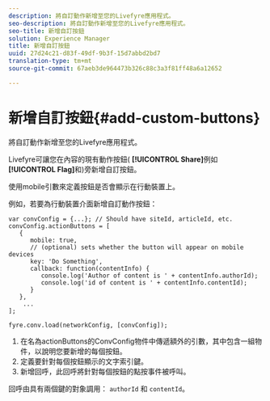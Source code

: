 ```yaml
---
description: 將自訂動作新增至您的Livefyre應用程式。
seo-description: 將自訂動作新增至您的Livefyre應用程式。
seo-title: 新增自訂按鈕
solution: Experience Manager
title: 新增自訂按鈕
uuid: 27d24c21-d83f-49df-9b3f-15d7abbd2bd7
translation-type: tm+mt
source-git-commit: 67aeb3de964473b326c88c3a3f81ff48a6a12652

---
```



# 新增自訂按鈕{#add-custom-buttons}

將自訂動作新增至您的Livefyre應用程式。

Livefyre可讓您在內容的現有動作按鈕( **[!UICONTROL Share]**&#x200B;例如 **[!UICONTROL Flag]**&#x200B;和)旁新增自訂按鈕。

使用mobile引數來定義按鈕是否會顯示在行動裝置上。

例如，若要為行動裝置介面新增自訂動作按鈕：

```
var convConfig = {...}; // Should have siteId, articleId, etc. 
convConfig.actionButtons = [ 
   { 
      mobile: true,  
      // (optional) sets whether the button will appear on mobile devices 
      key: 'Do Something', 
      callback: function(contentInfo) { 
         console.log('Author of content is ' + contentInfo.authorId); 
         console.log('id of content is ' + contentInfo.contentId); 
      } 
   }, 
    ... 
]; 
  
fyre.conv.load(networkConfig, [convConfig]);
```

1. 在名為actionButtons的ConvConfig物件中傳遞額外的引數，其中包含一組物件，以說明您要新增的每個按鈕。
1. 定義要針對每個按鈕顯示的文字索引鍵。
1. 新增回呼，此回呼將針對每個按鈕的點按事件被呼叫。

回呼由具有兩個鍵的對象調用： `authorId` 和 `contentId`。
